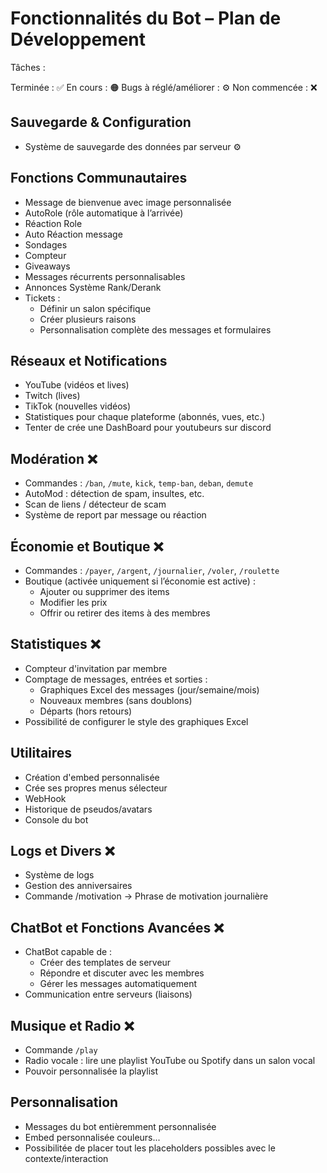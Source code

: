 # Fonctionnalités du Bot – Plan de Développement

Tâches : 

Terminée : ✅
En cours : 🟠
Bugs à réglé/améliorer : ⚙️
Non commencée : ❌

## Sauvegarde & Configuration

- Système de sauvegarde des données par serveur ⚙️ 

## Fonctions Communautaires

- Message de bienvenue avec image personnalisée
- AutoRole (rôle automatique à l’arrivée)
- Réaction Role 
- Auto Réaction message
- Sondages
- Compteur
- Giveaways 
- Messages récurrents personnalisables
- Annonces Système Rank/Derank
- Tickets : 
  - Définir un salon spécifique
  - Créer plusieurs raisons
  - Personnalisation complète des messages et formulaires

## Réseaux et Notifications

- YouTube (vidéos et lives)
- Twitch (lives)
- TikTok (nouvelles vidéos)
- Statistiques pour chaque plateforme (abonnés, vues, etc.)
 - Tenter de crée une DashBoard pour youtubeurs sur discord

## Modération ❌

- Commandes : `/ban`, `/mute`, `kick`, `temp-ban`, `deban`, `demute`
- AutoMod : détection de spam, insultes, etc.
 - Scan de liens / détecteur de scam
- Système de report par message ou réaction

## Économie et Boutique ❌

- Commandes : `/payer`, `/argent`, `/journalier`, `/voler`, `/roulette`
- Boutique (activée uniquement si l’économie est active) :
  - Ajouter ou supprimer des items
  - Modifier les prix
  - Offrir ou retirer des items à des membres

## Statistiques ❌

- Compteur d'invitation par membre
- Comptage de messages, entrées et sorties : 
  - Graphiques Excel des messages (jour/semaine/mois) 
  - Nouveaux membres (sans doublons)
  - Départs (hors retours)
- Possibilité de configurer le style des graphiques Excel

## Utilitaires
- Création d'embed personnalisée
- Crée ses propres menus sélecteur
- WebHook
- Historique de pseudos/avatars
- Console du bot

## Logs et Divers ❌

- Système de logs
- Gestion des anniversaires
- Commande /motivation -> Phrase de motivation journalière

## ChatBot et Fonctions Avancées ❌

- ChatBot capable de :
  - Créer des templates de serveur
  - Répondre et discuter avec les membres
  - Gérer les messages automatiquement
- Communication entre serveurs (liaisons)

## Musique et Radio ❌

- Commande `/play`
- Radio vocale : lire une playlist YouTube ou Spotify dans un salon vocal
 - Pouvoir personnalisée la playlist

## Personnalisation
- Messages du bot entièremment personnalisée
- Embed personnalisée couleurs...
- Possibilitée de placer tout les placeholders possibles avec le contexte/interaction